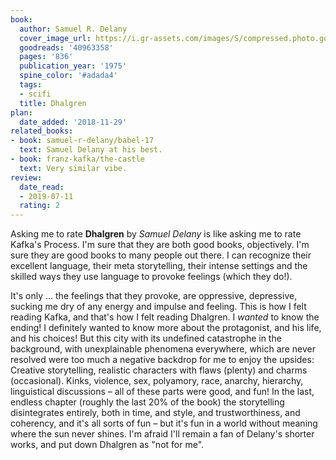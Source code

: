 ```yaml
---
book:
  author: Samuel R. Delany
  cover_image_url: https://i.gr-assets.com/images/S/compressed.photo.goodreads.com/books/1532735651l/40963358._SY475_.jpg
  goodreads: '40963358'
  pages: '836'
  publication_year: '1975'
  spine_color: '#adada4'
  tags:
  - scifi
  title: Dhalgren
plan:
  date_added: '2018-11-29'
related_books:
- book: samuel-r-delany/babel-17
  text: Samuel Delany at his best.
- book: franz-kafka/the-castle
  text: Very similar vibe.
review:
  date_read:
  - 2019-07-11
  rating: 2
---
```


Asking me to rate **Dhalgren** by *Samuel Delany* is like asking me to rate Kafka's Process. I'm sure that they are both
good books, objectively. I'm sure they are good books to many people out there. I can recognize their excellent
language, their meta storytelling, their intense settings and the skilled ways they use language to provoke feelings
(which they do!).

It's only … the feelings that they provoke, are oppressive, depressive, sucking me dry of any energy and impulse and
feeling. This is how I felt reading Kafka, and that's how I felt reading Dhalgren. I *wanted* to know the ending! I
definitely wanted to know more about the protagonist, and his life, and his choices! But this city with its undefined
catastrophe in the background, with unexplainable phenomena everywhere, which are never resolved were too much a
negative backdrop for me to enjoy the upsides: Creative storytelling, realistic characters with flaws (plenty) and
charms (occasional). Kinks, violence, sex, polyamory, race, anarchy, hierarchy, linguistical discussions – all of these
parts were good, and fun! In the last, endless chapter (roughly the last 20% of the book) the storytelling disintegrates
entirely, both in time, and style, and trustworthiness, and coherency, and it's all sorts of fun – but it's fun in a
world without meaning where the sun never shines. I'm afraid I'll remain a fan of Delany's shorter works, and put down
Dhalgren as "not for me".
